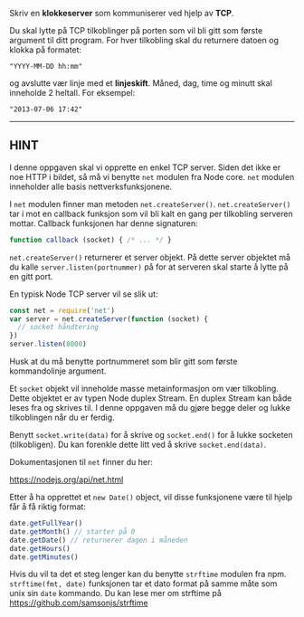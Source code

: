 Skriv en **klokkeserver** som kommuniserer ved hjelp av **TCP**.

Du skal lytte på TCP tilkoblinger på porten som vil bli gitt som første argument til ditt program. For hver tilkobling skal du returnere datoen og klokka på formatet:

```
"YYYY-MM-DD hh:mm"
```

og avslutte vær linje med et **linjeskift**. Måned, dag, time og minutt skal inneholde 2 heltall. For eksempel:

```
"2013-07-06 17:42"
```

----------------------------------------------------------------------
## HINT

I denne oppgaven skal vi opprette en enkel TCP server. Siden det ikke er noe HTTP i bildet, så må vi benytte `net` modulen fra Node core. `net` modulen inneholder alle basis nettverksfunksjonene.

I `net` modulen finner man metoden `net.createServer()`. `net.createServer()` tar i mot en callback funksjon som vil bli kalt en gang per tilkobling serveren mottar. Callback funksjonen har denne signaturen:

```js
function callback (socket) { /* ... */ }
```

`net.createServer()` returnerer et server objekt. På dette server objektet må du kalle `server.listen(portnummer)` på for at serveren skal starte å lytte på en gitt port.

En typisk Node TCP server vil se slik ut:

```js
const net = require('net')
var server = net.createServer(function (socket) {
  // socket håndtering
})
server.listen(8000)
```

Husk at du må benytte portnummeret som blir gitt som første kommandolinje argument.

Et `socket` objekt vil inneholde masse metainformasjon om vær tilkobling. Dette objektet er av typen Node duplex Stream. En duplex Stream kan både leses fra og skrives til. I denne oppgaven må du gjøre begge deler og lukke tilkoblingen når du er ferdig.

Benytt `socket.write(data)` for å skrive og `socket.end()` for å lukke socketen (tilkobligen). Du kan forenkle dette litt ved å skrive `socket.end(data)`.

Dokumentasjonen til `net` finner du her:

  https://nodejs.org/api/net.html

Etter å ha opprettet et `new Date()` object, vil disse funksjonene være til hjelp får å få riktig format:

```js
date.getFullYear()
date.getMonth() // starter på 0
date.getDate() // returnerer dagen i måneden
date.getHours()
date.getMinutes()
```

Hvis du vil ta det et steg lenger kan du benytte `strftime` modulen fra npm. `strftime(fmt, date)` funksjonen tar et dato format på samme måte som unix sin `date` kommando. Du kan lese mer om strftime på https://github.com/samsonjs/strftime
